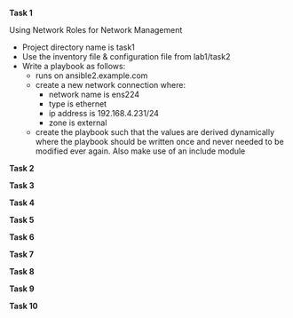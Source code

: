 
**Task 1** 

Using Network Roles for Network Management

-  Project directory name is task1
-  Use the inventory file & configuration file from lab1/task2
-  Write a playbook as follows:
   - runs on ansible2.example.com
   - create a new network connection where:
     - network name is ens224
     - type is ethernet
     - ip address is 192.168.4.231/24
     - zone is external
   - create the playbook such that the values are derived dynamically where the playbook should be written once and never needed to be modified ever again. Also make use of an include module

**Task 2**


**Task 3** 


**Task 4**


**Task 5**


**Task 6**


**Task 7**


**Task 8**


**Task 9**


**Task 10**





